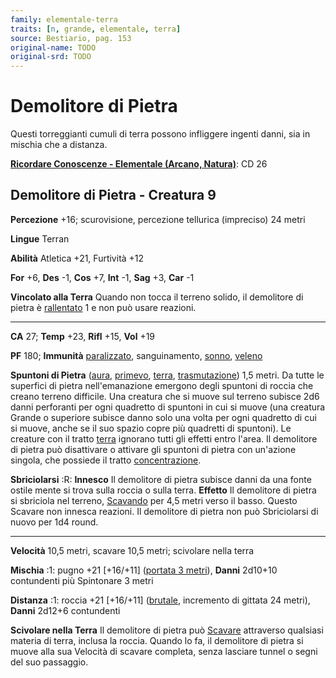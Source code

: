 ```yaml
---
family: elementale-terra
traits: [n, grande, elementale, terra]
source: Bestiario, pag. 153
original-name: TODO
original-srd: TODO
---
```


# Demolitore di Pietra

Questi torreggianti cumuli di terra possono infliggere ingenti danni, sia in
mischia che a distanza.

**[Ricordare Conoscenze - Elementale (Arcano, Natura)](/azioni/abilita/ricordare-conoscenze)**:
CD 26

## Demolitore di Pietra - Creatura 9

**Percezione** +16; scurovisione, percezione tellurica (impreciso) 24 metri

**Lingue** Terran

**Abilità** Atletica +21, Furtività +12

**For** +6, **Des** -1, **Cos** +7, **Int** -1, **Sag** +3, **Car** -1

**Vincolato alla Terra** Quando non tocca il terreno solido, il demolitore di
pietra è [rallentato](/condizioni/rallentato) 1 e non può usare reazioni.

---

**CA** 27; **Temp** +23, **Rifl** +15, **Vol** +19

**PF** 180; **Immunità** [paralizzato](/condizioni/paralizzato), sanguinamento,
[sonno](/tratti/sonno), [veleno](/tratti/veleno)

**Spuntoni di Pietra** ([aura](/tratti/aura), [primevo](/tratti/primevo),
[terra](/tratti/terra), [trasmutazione](/tratti/trasmutazione)) 1,5 metri. Da
tutte le superfici di pietra nell'emanazione emergono degli spuntoni di roccia
che creano terreno difficile. Una creatura che si muove sul terreno subisce 2d6
danni perforanti per ogni quadretto di spuntoni in cui si muove (una creatura
Grande o superiore subisce danno solo una volta per ogni quadretto di cui si
muove, anche se il suo spazio copre più quadretti di spuntoni). Le creature con
il tratto [terra](/tratti/terra) ignorano tutti gli effetti entro l'area. Il
demolitore di pietra può disattivare o attivare gli spuntoni di pietra con
un'azione singola, che possiede il tratto
[concentrazione](/tratti/concentrazione).

**Sbriciolarsi** :R: **Innesco** Il demolitore di pietra subisce danni da una
fonte ostile mente si trova sulla roccia o sulla terra. **Effetto** Il
demolitore di pietra si sbriciola nel terreno, [Scavando](/azioni/scavare) per
4,5 metri verso il basso. Questo Scavare non innesca reazioni. Il demolitore di
pietra non può Sbriciolarsi di nuovo per 1d4 round.

---

**Velocità** 10,5 metri, scavare 10,5 metri; scivolare nella terra

**Mischia** :1: pugno +21 \[+16/+11] ([portata 3 metri](/tratti/portata)),
**Danni** 2d10+10 contundenti più Spintonare 3 metri

**Distanza** :1: roccia +21 \[+16/+11] ([brutale](/tratti/brutale), incremento
di gittata 24 metri), **Danni** 2d12+6 contundenti

**Scivolare nella Terra** Il demolitore di pietra può [Scavare](/azioni/scavare)
attraverso qualsiasi materia di terra, inclusa la roccia. Quando lo fa, il
demolitore di pietra si muove alla sua Velocità di scavare completa, senza
lasciare tunnel o segni del suo passaggio.
